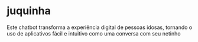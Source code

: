 # juquinha
Este chatbot transforma a experiência digital de pessoas idosas, tornando o uso de aplicativos fácil e intuitivo como uma conversa com seu netinho
